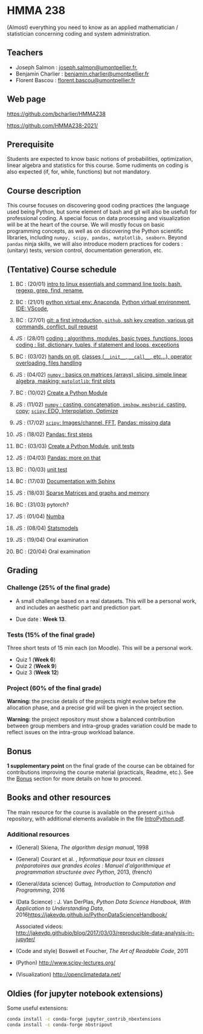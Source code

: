 # HMMA 238

(Almost) everything you need to know as an applied mathematician / statistician concerning coding and system administration.

## Teachers

- Joseph Salmon : joseph.salmon@umontpellier.fr,
- Benjamin Charlier : benjamin.charlier@umontpellier.fr
- Florent Bascou : florent.bascou@umontpellier.fr

## Web page

<https://github.com/bcharlier/HMMA238>

<https://github.com/HMMA238-2021/>

## Prerequisite

Students are expected to know basic notions of probabilities, optimization, linear algebra and statistics for this course.
Some rudiments on coding is also expected (if, for, while, functions) but not mandatory. 

## Course description

This course focuses on discovering good coding practices (the language used being Python, but some element of bash and git will also be useful) for professional coding.
A special focus on data processing and visualization will be at the heart of the course.
We will mostly focus on basic programming concepts, as well as on discovering the Python scientific libraries, including ```numpy, scipy, pandas, matplotlib, seaborn```.
Beyond `pandas` ninja skills, we will also introduce modern practices for coders : (unitary) tests, version control, documentation generation, etc.


## (Tentative) Course schedule

1. BC : (20/01) [intro to linux essentials and command line tools: bash, regexp, grep, find, rename](Bash/),

2. BC : (21/01) [python virtual env: Anaconda](Venv/), [Python virtual environment](Venv/), [IDE: VScode](IDE/),

3. BC : (27/01) [git: a first introduction, `github`, ssh key creation, various git commands, conflict, pull request](Git/)

4. JS : (28/01) [coding : algorithms, modules, basic types, functions, loops](Intro-Python/) [coding : list, dictionary, tuples, if statement and loops, exceptions](Intro-Python/)

5. BC : (03/02) [hands on git](Git/), [classes (`__init__`, `__call__`, etc...), operator overloading, files handling](Intro-Python/)

6. JS : (04/02) [`numpy` : basics on matrices (arrays), slicing, simple linear algebra, masking; `matplotlib`: first plots](Numpy-Matplotlib/)

7. BC : (10/02) [Create a Python Module](Python-modules/)

8. JS : (11/02) [`numpy` : casting, concatenation, `imshow`, `meshgrid`, casting, copy](Numpy-Matplotlib/);  [`scipy`: EDO, Interpolation, Optimize](Scipy/)

9. JS : (17/02) [`scipy`: Images/channel, FFT](Scipy/), [Pandas: missing data](Pandas/)

10. JS : (18/02) [Pandas: first steps](Pandas/)

11. BC : (03/03) [Create a Python Module](Python-modules/), [unit tests](Tests-CI/)

12. JS : (04/03) [Pandas: more on that](Pandas/)

13. BC : (10/03) [unit test](Tests-CI/)

14. BC : (17/03) [Documentation with Sphinx](Docs/)

15. JS : (18/03) [Sparse Matrices and graphs and memory](TempsMemoire/)

16. BC : (31/03) pytorch? 

17. JS : (01/04) [Numba](Numba/)

18. JS : (08/04) [Statsmodels](Statsmodels/)

19. JS : (19/04) Oral examination

20. BC : (20/04) Oral examination

## Grading

### Challenge (25% of the final grade)

- A small challenge based on a real datasets. This will be a personal work, and includes an aesthetic part and prediction part. 

- Due date : **Week 13**.

### Tests (15% of the final grade)
Three short tests of 15 min each (on Moodle). This will be a personal work.

- Quiz 1 (**Week 6**)
- Quiz 2 (**Week 9**)
- Quiz 3 (**Week 12**)

### Project (60% of the final grade)

**Warning:** the precise details of the projects might evolve before the allocation phase, and a precise grid will be given in the project section.

**Warning:** the project repository must show a balanced contribution between group members and intra-group grades variation could be made to reflect issues on the intra-group workload balance.


## Bonus

**1 supplementary point** on the final grade of the course can be obtained for contributions improving the course material (practicals, Readme, etc.).
See the [Bonus](Bonus/) section for more details on how to proceed.


## Books and other resources

The main resource for the course is available on the present `github` repository, with additional elements available in the file [IntroPython.pdf](http://josephsalmon.eu/enseignement/Montpellier/HLMA310/IntroPython.pdf).

### Additional resources

- (General) Skiena, *The algorithm design manual*, 1998
- (General) Courant et al. , *Informatique pour tous en classes préparatoires aux grandes écoles : Manuel d'algorithmique et programmation structurée avec Python*,
2013, (french)
- (General/data science) Guttag, *Introduction to Computation and Programming*,
2016
- (Data Science) : J. Van DerPlas, *Python Data Science Handbook, With Application to Understanding Data*, 2016<https://jakevdp.github.io/PythonDataScienceHandbook/>
    
    Associated videos: <http://jakevdp.githubio/blog/2017/03/03/reproducible-data-analysis-in-jupyter/>

- (Code and style) Boswell et Foucher, *The Art of Readable Code*, 2011
- (Python) <http://www.scipy-lectures.org/>
- (Visualization) <http://openclimatedata.net/>


## Oldies (for jupyter notebook extensions)

Some useful extensions:

```bash
conda install -c conda-forge jupyter_contrib_nbextensions
conda install -c conda-forge nbstripout
```
